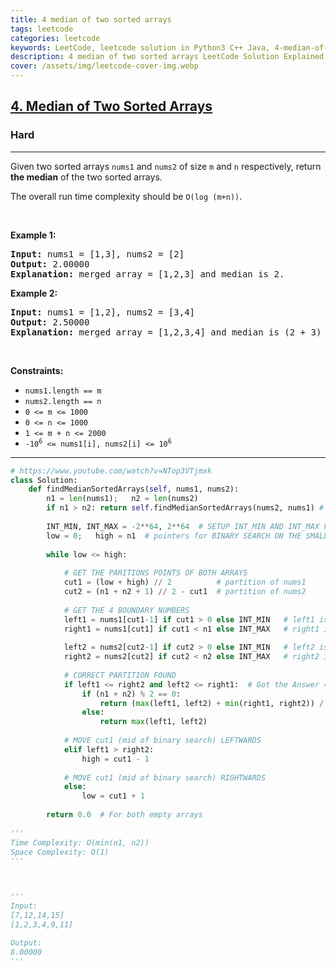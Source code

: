 ```yaml
---
title: 4 median of two sorted arrays
tags: leetcode
categories: leetcode
keywords: LeetCode, leetcode solution in Python3 C++ Java, 4-median-of-two-sorted-arrays solution
description: 4 median of two sorted arrays LeetCode Solution Explained
cover: /assets/img/leetcode-cover-img.webp
---
```



<h2><a href="https://leetcode.com/problems/median-of-two-sorted-arrays/">4. Median of Two Sorted Arrays</a></h2><h3>Hard</h3><hr><div><p>Given two sorted arrays <code>nums1</code> and <code>nums2</code> of size <code>m</code> and <code>n</code> respectively, return <strong>the median</strong> of the two sorted arrays.</p>

<p>The overall run time complexity should be <code>O(log (m+n))</code>.</p>

<p>&nbsp;</p>
<p><strong>Example 1:</strong></p>

<pre><strong>Input:</strong> nums1 = [1,3], nums2 = [2]
<strong>Output:</strong> 2.00000
<strong>Explanation:</strong> merged array = [1,2,3] and median is 2.
</pre>

<p><strong>Example 2:</strong></p>

<pre><strong>Input:</strong> nums1 = [1,2], nums2 = [3,4]
<strong>Output:</strong> 2.50000
<strong>Explanation:</strong> merged array = [1,2,3,4] and median is (2 + 3) / 2 = 2.5.
</pre>

<p>&nbsp;</p>
<p><strong>Constraints:</strong></p>

<ul>
	<li><code>nums1.length == m</code></li>
	<li><code>nums2.length == n</code></li>
	<li><code>0 &lt;= m &lt;= 1000</code></li>
	<li><code>0 &lt;= n &lt;= 1000</code></li>
	<li><code>1 &lt;= m + n &lt;= 2000</code></li>
	<li><code>-10<sup>6</sup> &lt;= nums1[i], nums2[i] &lt;= 10<sup>6</sup></code></li>
</ul>
</div>

---




```python
# https://www.youtube.com/watch?v=NTop3VTjmxk
class Solution:
    def findMedianSortedArrays(self, nums1, nums2):
        n1 = len(nums1);   n2 = len(nums2) 
        if n1 > n2: return self.findMedianSortedArrays(nums2, nums1) # WE SHALL DO BINARY SEARCH ON THE SMALLER ARRAY, NUMS1
        
        INT_MIN, INT_MAX = -2**64, 2**64  # SETUP INT_MIN AND INT_MAX FOR EMPTY LEFT / RIGHT PARTITION
        low = 0;   high = n1  # pointers for BINARY SEARCH ON THE SMALLER ARRAY NUMS1
        
        while low <= high:
            
            # GET THE PARITIONS POINTS OF BOTH ARRAYS
            cut1 = (low + high) // 2          # partition of nums1
            cut2 = (n1 + n2 + 1) // 2 - cut1  # partition of nums2
            
            # GET THE 4 BOUNDARY NUMBERS
            left1 = nums1[cut1-1] if cut1 > 0 else INT_MIN   # left1 is the left partition of cut1
            right1 = nums1[cut1] if cut1 < n1 else INT_MAX   # right1 is the right partition of cut1
            
            left2 = nums2[cut2-1] if cut2 > 0 else INT_MIN   # left2 is the left partition of cut2
            right2 = nums2[cut2] if cut2 < n2 else INT_MAX   # right2 is the right partition of cut2
            
            # CORRECT PARTITION FOUND
            if left1 <= right2 and left2 <= right1:  # Got the Answer => Median
                if (n1 + n2) % 2 == 0:
                    return (max(left1, left2) + min(right1, right2)) / 2
                else:
                    return max(left1, left2)
            
            # MOVE cut1 (mid of binary search) LEFTWARDS
            elif left1 > right2:
                high = cut1 - 1
                
            # MOVE cut1 (mid of binary search) RIGHTWARDS   
            else:
                low = cut1 + 1
        
        return 0.0  # For both empty arrays
    
'''
Time Complexity: O(min(n1, n2))  
Space Complexity: O(1)
'''



'''
Input:
[7,12,14,15]
[1,2,3,4,9,11]

Output:
8.00000
'''
```
